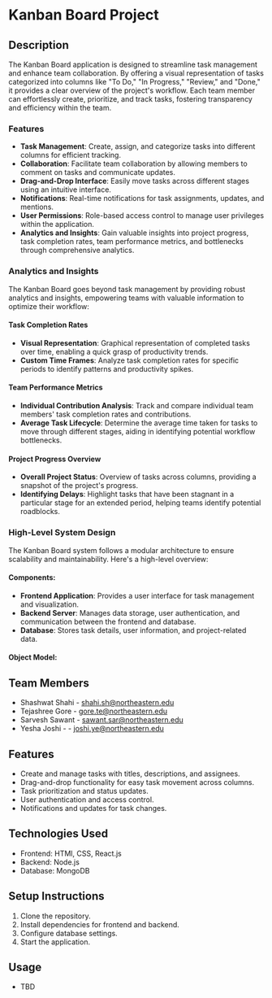 <!-- [![Review Assignment Due Date](https://classroom.github.com/assets/deadline-readme-button-24ddc0f5d75046c5622901739e7c5dd533143b0c8e959d652212380cedb1ea36.svg)](https://classroom.github.com/a/OuSBNpwM) -->
# Kanban Board Project

## Description
The Kanban Board application is designed to streamline task management and enhance team collaboration. By offering a visual representation of tasks categorized into columns like "To Do," "In Progress," "Review," and "Done," it provides a clear overview of the project's workflow. Each team member can effortlessly create, prioritize, and track tasks, fostering transparency and efficiency within the team.

### Features
- **Task Management**: Create, assign, and categorize tasks into different columns for efficient tracking.
- **Collaboration**: Facilitate team collaboration by allowing members to comment on tasks and communicate updates.
- **Drag-and-Drop Interface**: Easily move tasks across different stages using an intuitive interface.
- **Notifications**: Real-time notifications for task assignments, updates, and mentions.
- **User Permissions**: Role-based access control to manage user privileges within the application.
- **Analytics and Insights**: Gain valuable insights into project progress, task completion rates, team performance metrics, and bottlenecks through comprehensive analytics.

### Analytics and Insights
The Kanban Board goes beyond task management by providing robust analytics and insights, empowering teams with valuable information to optimize their workflow:

#### Task Completion Rates
- **Visual Representation**: Graphical representation of completed tasks over time, enabling a quick grasp of productivity trends.
- **Custom Time Frames**: Analyze task completion rates for specific periods to identify patterns and productivity spikes.

#### Team Performance Metrics
- **Individual Contribution Analysis**: Track and compare individual team members' task completion rates and contributions.
- **Average Task Lifecycle**: Determine the average time taken for tasks to move through different stages, aiding in identifying potential workflow bottlenecks.

#### Project Progress Overview
- **Overall Project Status**: Overview of tasks across columns, providing a snapshot of the project's progress.
- **Identifying Delays**: Highlight tasks that have been stagnant in a particular stage for an extended period, helping teams identify potential roadblocks.

### High-Level System Design
The Kanban Board system follows a modular architecture to ensure scalability and maintainability. Here's a high-level overview:

#### Components:
- **Frontend Application**: Provides a user interface for task management and visualization.
- **Backend Server**: Manages data storage, user authentication, and communication between the frontend and database.
- **Database**: Stores task details, user information, and project-related data.

#### Object Model:
<!--Image insert-->


## Team Members
- Shashwat Shahi - shahi.sh@northeastern.edu
- Tejashree Gore - gore.te@northeastern.edu
- Sarvesh Sawant - sawant.sar@northeastern.edu
- Yesha Joshi - - joshi.ye@northeastern.edu

## Features
- Create and manage tasks with titles, descriptions, and assignees.
- Drag-and-drop functionality for easy task movement across columns.
- Task prioritization and status updates.
- User authentication and access control.
- Notifications and updates for task changes.

## Technologies Used
- Frontend: HTMl, CSS, React.js
- Backend: Node.js
- Database: MongoDB
<!-- - Authentication: [Specify Authentication Method]
- Hosting: [Specify Hosting Platform] -->

## Setup Instructions
1. Clone the repository.
2. Install dependencies for frontend and backend.
3. Configure database settings.
4. Start the application.

## Usage
- TBD

<!-- ## Contribution Guidelines
- Fork the repository.
- Create a new branch for feature/bug-fix.
- Make changes and test thoroughly.
- Submit a pull request with a descriptive title and details. -->

<!-- ## Acknowledgements
- Mention any external resources, tutorials, or libraries used. -->

<!-- ## License
[Specify the project's license information.] -->

